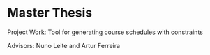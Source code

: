 # Master Thesis

Project Work: Tool for generating course schedules with constraints

Advisors: Nuno Leite and Artur Ferreira